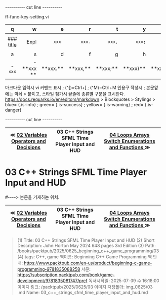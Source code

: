 
---------- cut line ----------

ff-func-key-setting.vi

| q     | w     | e     | r     | t     | y     | u     | i     | o     | p     |
:------:|------:|------:|------:|------:|------:|------:|------:|------:|------:|
|### title | ``` ``` Expl| `xxx `|`xxx.`|`xxx,`|`xxx;`|`xxx)`|`xxx:`|`xxx}`| 없 음 |
| a     | s     | d     | f     | g     | h     | j     | k     | l     |
|- `xxx`|- \*\*xxx \*\*| \*\*xxx.\*\*| \*\*xxx,\*\*| \*\*xxx;\*\*| \*\*xxx)\*\*| \*\*xxx:\*\*| \*\*xxx}\*\*|

마크다운 입력시 vi 커맨드 표시 ; (^[)=Ctrl+[ ; (^M)=Ctrl+M
인용구 작성시 ; 본문앞에는 꺽쇠 > 붙이고, 스타일 첨가시 끝줄에 종류별 구분을 표시한다.
https://docs.requarks.io/en/editors/markdown > Blockquotes > Stylings >
blue= {.is-info} ; green= {.is-success} ; yellow= {.is-warning} ; red= {.is-danger}

---------- cut line ----------

| ≪ [ 02 Variables Operators and Decisions ](/books/packtpub/2025/0625_beginning_c++_game_programming/02) | 03 C++ Strings SFML Time Player Input and HUD | [ 04 Loops Arrays Switch Enumerations and Functions ](/books/packtpub/2025/0625_beginning_c++_game_programming/04) ≫ |
|:----:|:----:|:----:|

# 03 C++ Strings SFML Time Player Input and HUD
#----> 본문을 기재하는 위치.



| ≪ [ 02 Variables Operators and Decisions ](/books/packtpub/2025/0625_beginning_c++_game_programming/02) | 03 C++ Strings SFML Time Player Input and HUD | [ 04 Loops Arrays Switch Enumerations and Functions ](/books/packtpub/2025/0625_beginning_c++_game_programming/04) ≫ |
|:----:|:----:|:----:|

> (1) Title: 03 C++ Strings SFML Time Player Input and HUD
> (2) Short Description: John Horton May 2024 648 pages 3rd Edition
> (3) Path: /books/packtpub/2025/0625_beginning_c++_game_programming/03
> (4) tags: C++, game
> 책이름: Beginning C++ Game Programming
> 책 안내: https://www.packtpub.com/en-us/product/beginning-c-game-programming-9781835088258
> 서문: https://subscription.packtpub.com/book/game-development/9781835081747/pref
> 독서시작일: 2025-07-09 수 16:18:00
> 이미지 링크: /packtpub/2025/0625/03
> 이미지 저장폴더: img_0625/03
> .md Name: 03_c++_strings_sfml_time_player_input_and_hud.md

